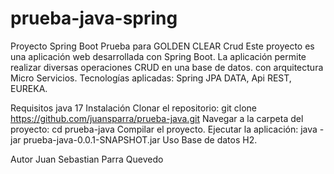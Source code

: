 # prueba-java-spring
Proyecto Spring Boot Prueba para GOLDEN CLEAR Crud Este proyecto es una aplicación web desarrollada con Spring Boot. La aplicación permite realizar diversas operaciones CRUD en una base de datos. con arquitectura Micro Servicios. Tecnologías aplicadas: Spring JPA DATA, Api REST, EUREKA.

Requisitos java 17
Instalación Clonar el repositorio: git clone https://github.com/juansparra/prueba-java.git Navegar a la carpeta del proyecto: cd prueba-java Compilar el proyecto. Ejecutar la aplicación: java -jar prueba-java-0.0.1-SNAPSHOT.jar Uso Base de datos H2.

Autor Juan Sebastian Parra Quevedo
 
